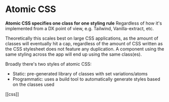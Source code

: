 # Atomic CSS

**Atomic CSS specifies one class for one styling rule**
Regardless of how it's implemented from a DX point of view, e.g. Tailwind, Vanilla-extract, etc.

Theoretically this scales best on large CSS applications, as the amount of classes will eventually hit a cap, regardless of the amount of CSS written as the CSS stylesheet does not feature any duplication. A component using the same styling across the app will end up using the same class(es).

Broadly there's two styles of atomic CSS:
- Static: pre-generated library of classes with set variations/atoms
- Programmatic: uses a build tool to automatically generate styles based on the classes used

[[css]]